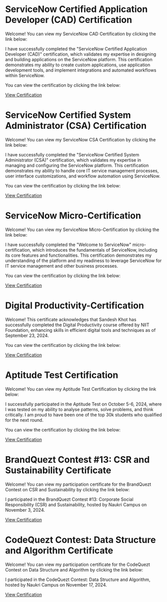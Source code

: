 <!DOCTYPE html>
<html lang="en">
<head>
    <meta charset="UTF-8">
    <meta name="viewport" content="width=device-width, initial-scale=1.0">
</head>
<body>
        <div class="container">
            <h1>ServiceNow Certified Application Developer (CAD) Certification</h1>
            <p>Welcome! You can view my ServiceNow CAD Certification by clicking the link below:</p>
            <p>I have successfully completed the "ServiceNow Certified Application Developer (CAD)" certification, which validates my expertise in designing and building applications on the ServiceNow platform. This certification demonstrates my ability to create custom applications, use application development tools, and implement integrations and automated workflows within ServiceNow.</p>
            <p>You can view the certification by clicking the link below:</p>
            <p><a href="ServiceNowCAD.pdf" target="_blank">View Certification</a></p>
        </div>
        <div class="container">
        <h1>ServiceNow Certified System Administrator (CSA) Certification</h1>
        <p>Welcome! You can view my ServiceNow CSA Certification by clicking the link below:</p>
        <p>I have successfully completed the "ServiceNow Certified System Administrator (CSA)" certification, which validates my expertise in managing and configuring the ServiceNow platform. This certification demonstrates my ability to handle core IT service management processes, user interface customizations, and workflow automation using ServiceNow.</p>
        <p>You can view the certification by clicking the link below:</p>
        <p><a href="ServiceNowCSA.pdf" target="_blank">View Certification</a></p>
    </div>
    <div class="container">
        <h1>ServiceNow Micro-Certification</h1>
        <p>Welcome! You can view my ServiceNow Micro-Certification by clicking the link below:</p>
      <p>I have successfully completed the "Welcome to ServiceNow" micro-certification, which introduces the fundamentals of ServiceNow, including its core features and functionalities. This certification demonstrates my understanding of the platform and my readiness to leverage ServiceNow for IT service management and other business processes.</p>
        <p>You can view the certification by clicking the link below:</p>
        <p>
        <p><a href="ServiceNow_Micro-Certification.pdf" target="_blank">View Certification</a></p>
    </div>
      <div class="container">
        <h1>Digital Productivity-Certification</h1>
        <p>Welcome! This certificate acknowledges that Sandesh Khot has successfully completed the Digital Productivity course offered by NIIT Foundation, enhancing skills in efficient digital tools and techniques as of September 23, 2024.</p>
        <p>You can view the certification by clicking the link below:</p>
        <p>
        <p><a href="Digital Productivity-Certificatio.pdf" target="_blank">View Certification</a></p>
    </div>
    <div class="container">
        <h1>Aptitude Test Certification</h1>
        <p>Welcome! You can view my Aptitude Test Certification by clicking the link below:</p>
        <p>I successfully participated in the Aptitude Test on October 5-6, 2024, where I was tested on my ability to analyse patterns, solve problems, and think critically. I am proud to have been one of the top 30k students who qualified for the next round.</p>
        <p>You can view the certification by clicking the link below:</p>
        <p><a href="Aptitude_Test_Certification.pdf" target="_blank">View Certification</a></p>
    </div>
        <div class="container">
        <h1>BrandQuezt Contest #13: CSR and Sustainability Certificate</h1>
        <p>Welcome! You can view my participation certificate for the BrandQuezt Contest on CSR and Sustainability by clicking the link below:</p>
        <p>I participated in the BrandQuezt Contest #13: Corporate Social Responsibility (CSR) and Sustainability, hosted by Naukri Campus on November 3, 2024.</p>
        <p><a href="NaukriCampus_Certificate_Participation.pdf" target="_blank">View Certification</a></p>
    </div>
    <div class="container">
    <h1>CodeQuezt Contest: Data Structure and Algorithm Certificate</h1>
    <p>Welcome! You can view my participation certificate for the CodeQuezt Contest on Data Structure and Algorithm by clicking the link below:</p>
    <p>I participated in the CodeQuezt Contest: Data Structure and Algorithm, hosted by Naukri Campus on November 17, 2024.</p>
    <p><a href="NaukriCampus_Certificate_DSA.pdf" target="_blank">View Certification</a></p>
</div>
</body>
</html>

